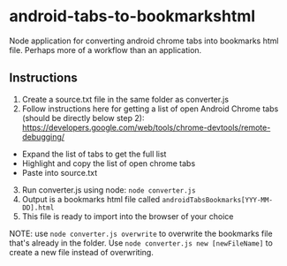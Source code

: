 # android-tabs-to-bookmarkshtml
Node application for converting android chrome tabs into bookmarks html file. Perhaps more of a workflow than an application.

## Instructions

1. Create a source.txt file in the same folder as converter.js
2. Follow instructions here for getting a list of open Android Chrome tabs (should be directly below step 2): https://developers.google.com/web/tools/chrome-devtools/remote-debugging/
* Expand the list of tabs to get the full list
* Highlight and copy the list of open chrome tabs
* Paste into source.txt
3. Run converter.js using node: `node converter.js`
4. Output is a bookmarks html file called `androidTabsBookmarks[YYY-MM-DD].html`
5. This file is ready to import into the browser of your choice

NOTE: use `node converter.js overwrite` to overwrite the bookmarks file that's already in the folder. Use `node converter.js new [newFileName]` to create a new file instead of overwriting.

